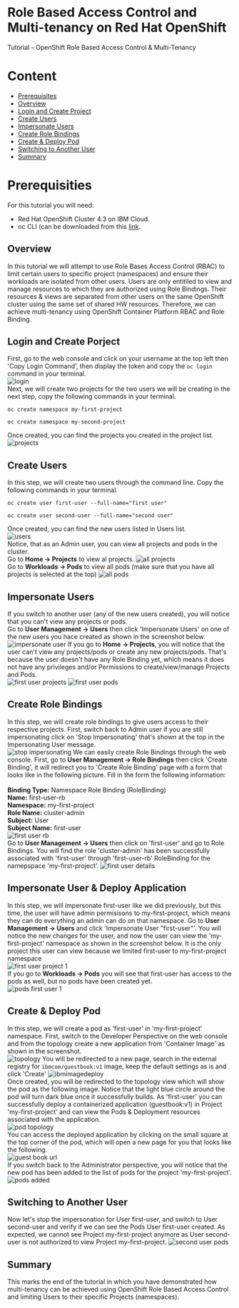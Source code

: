 # Role Based Access Control and Multi-tenancy on Red Hat OpenShift
Tutorial - OpenShift Role Based Access Control &amp; Multi-Tenancy

# Content
- [Prerequisites](https://github.com/nerdingitout/oc-rbac-mt/blob/main/README.md#prerequisities)
- [Overview](https://github.com/nerdingitout/oc-rbac-mt#overview)
- [Login and Create Project](https://github.com/nerdingitout/oc-rbac-mt#login-and-create-porject)
- [Create Users](https://github.com/nerdingitout/oc-rbac-mt#create-users)
- [Impersonate Users](https://github.com/nerdingitout/oc-rbac-mt#impersonate-users)
- [Create Role Bindings](https://github.com/nerdingitout/oc-rbac-mt#create-role-bindings)
- [Create & Deploy Pod](https://github.com/nerdingitout/oc-rbac-mt#create--deploy-pod)
- [Switching to Another User](https://github.com/nerdingitout/oc-rbac-mt#switching-to-another-user)
- [Summary](https://github.com/nerdingitout/oc-rbac-mt#summary)

# Prerequisities
For this tutorial you will need:<br>
- Red Hat OpenShift Cluster 4.3 on IBM Cloud.<br>
- oc CLI (can be downloaded from this <a href="https://mirror.openshift.com/pub/openshift-v4/clients/oc/4.3/">link</a>.<br>
## Overview
In this tutorial we will attempt to use Role Bases Access Control (RBAC) to limit certain users to specific project (namespaces) and ensure their workloads are isolated from other users. Users are only entitiled to view and manage resources to which they are authorized using Role Bindings. Their resources & views are separated from other users on the same OpenShift cluster using the same set of shared HW resources. Therefore, we can achieve multi-tenancy using OpenShift Container Platform RBAC and Role Binding.

## Login and Create Porject
First, go to the web console and click on your username at the top left then 'Copy Login Command', then display the token and copy the ```oc login``` command in your terminal.<br>
![login](https://user-images.githubusercontent.com/36239840/97104809-26821500-16d0-11eb-936e-c2b7fb914523.JPG)
<br>Next, we will create two projects for the two users we will be creating in the next step, copy the following commands in your terminal.<br>
```
oc create namespace my-first-project
```
```
oc create namespace my-second-project
```
Once created, you can find the projects you created in the project list.<br>
![projects](https://user-images.githubusercontent.com/36239840/97105004-84632c80-16d1-11eb-9689-64afe4e8679a.JPG)

## Create Users
In this step, we will create two users through the command line. Copy the following commands in your terminal.<br>
```
oc create user first-user --full-name="first user"
```
```
oc create user second-user --full-name="second user"
```
Once created, you can find the new users listed in Users list.<br>
![users](https://user-images.githubusercontent.com/36239840/97105173-7235be00-16d2-11eb-92a0-315f90abde85.JPG)
<br>
Notice, that as an Admin user, you can view all projects and pods in the cluster.<br> Go to <b>Home &#8594; Projects</b> to view al projects.
![all projects](https://user-images.githubusercontent.com/36239840/97105271-0738b700-16d3-11eb-86cd-267ea26c316b.JPG)
<br> Go to <b>Workloads &#8594; Pods</b> to view all pods (make sure that you have all projects is selected at the top)
![all pods](https://user-images.githubusercontent.com/36239840/97105447-271caa80-16d4-11eb-9a7c-418f444ec939.JPG)
<br>
## Impersonate Users
If you switch to another user (any of the new users created), you will notice that you can't view any projects or pods.<br>
Go to <b>User Management &#8594; Users</b> then click 'Impersonate Users' on one of the new users you hace created as shown in the screenshot below.
![impersonate user](https://user-images.githubusercontent.com/36239840/97105489-84b0f700-16d4-11eb-94cf-1c9a1fdf1566.JPG)
If you go to <b>Home &#8594; Projects</b>, you will notice that the user can't view any projects/pods or create any new projects/pods. That's because the user doesn't have any Role Binding yet, which means it does not have any privileges and/or Permissions to create/view/manage Projects and Pods.<br>
![first user projects](https://user-images.githubusercontent.com/36239840/97105506-9e523e80-16d4-11eb-9e68-6d53ee8e1c09.JPG)
![first user pods](https://user-images.githubusercontent.com/36239840/97105576-4e27ac00-16d5-11eb-8e2c-50921f432312.png)


## Create Role Bindings
In this step, we will create role bindings to give users access to their respective projects. First, switch back to Admin user if you are still impersonating click on 'Stop Impersonating' that's shown at the top in the Impersonating User message.<br>
![stop impersonating](https://user-images.githubusercontent.com/36239840/97105732-ad39f080-16d6-11eb-8751-dea4a7155e99.JPG)
We can easily create Role Bindings through the web console. First, go to  <b>User Management &#8594; Role Bindings</b> then click 'Create Binding', it will redirect you to 'Create Role Binding' page with a form that looks like in the following picture. Fill in the form the following information:<br><br>
<b>Binding Type:</b> Namespace Role Binding (RoleBinding)<br>
<b>Name:</b> first-user-rb<br>
<b>Namespace:</b> my-first-project<br>
<b>Role Name:</b> cluster-admin<br>
<b>Subject:</b> User<br>
<b>Subject Name:</b> first-user<br>
![first user rb](https://user-images.githubusercontent.com/36239840/97106206-a5c81680-16d9-11eb-8de0-e359dddfb825.JPG)
<br>Go to <b>User Management &#8594; Users</b> then click on 'first-user' and go to Role Bindings. You will find the role 'cluster-admin' has been successfully associated with 'first-user' through 'first-user-rb' RoleBinding for the namepspace 'my-first-project'.
![first user details](https://user-images.githubusercontent.com/36239840/97106556-df9a1c80-16db-11eb-9a80-ce1a55edc7d1.JPG)
## Impersonate User & Deploy Application
In this step, we will impersonate first-user like we did previously, but this time, the user will have admin permisisons to my-first-project, which means they can do everything an admin can do on that namespace. Go to <b>User Management &#8594; Users</b> and click 'Impersonate User "first-user"'. You will notice the new changes for the user, and now the user can view the 'my-first-project' namespace as shown in the screenshot below. It is the only project this user can view because we limited first-user to my-first-project namespace<br>
![first user project 1](https://user-images.githubusercontent.com/36239840/97106921-d6aa4a80-16dd-11eb-92d9-f80e4386d396.JPG)
<br>If you go to <b>Workloads &#8594; Pods</b> you will see that first-user has access to the pods as well, but no pods have been created yet.<br>
![pods first user 1](https://user-images.githubusercontent.com/36239840/97107127-4a008c00-16df-11eb-8a51-c0184c2ba031.JPG)

## Create & Deploy Pod
In this step, we will create a pod as 'first-user' in 'my-first-project' namespace. First, switch to the Developer Perspective on the web console and from the topology create a new application from 'Container Image' as shown in the screenshot.<br>
![topology](https://user-images.githubusercontent.com/36239840/97107189-b11e4080-16df-11eb-934d-8002722d31e0.JPG)
You will be redirected to a new page, search in the external registry for ```ibmcom/guestbook:v1``` image, keep the default settings as is and click 'Create'
![ibmimagedeploy](https://user-images.githubusercontent.com/36239840/97107249-00647100-16e0-11eb-9fea-7a1fc2cee04d.JPG)
<br>Once created, you will be redirected to the topology view which will show the pod as the following image. Notice that the light blue circle around the pod will turn dark blue once it successfully builds. As 'first-user' you can successfully deploy a containerized application (guestbook:v1) in Project 'my-first-project' and can view the Pods & Deployment resources associated with the application.<br>
![pod topology](https://user-images.githubusercontent.com/36239840/97107327-618c4480-16e0-11eb-9631-b556382fa513.JPG)
<br>You can access the deployed application by clicking on the small square at the top corner of the pod, which will open a new page for you that looks like the following.<br>
![guest book url](https://user-images.githubusercontent.com/36239840/97107463-263e4580-16e1-11eb-9091-7e6793bac6f8.JPG)
<br>If you switch back to the Administrator perspective, you will notice that the new pod has been added to the list of pods for the project 'my-first-project'.<br>
![pods added](https://user-images.githubusercontent.com/36239840/97107632-fe031680-16e1-11eb-87ab-63f00b50de1c.JPG)

## Switching to Another User
Now let's stop the impersonation for User first-user, and switch to User second-user and verify if we can see the Pods User first-user created.
As expected, we cannot see Project my-first-project anymore as User second-user is not authorized to view Project my-first-project.
![second user pods](https://user-images.githubusercontent.com/36239840/97107793-d496ba80-16e2-11eb-8ca8-71bf673a7b8d.JPG)

## Summary
This marks the end of the tutorial in which you have demonstrated how multi-tenancy can be achieved using OpenShift Role Based Access Control and limiting Users to their specific Projects (namespaces).

